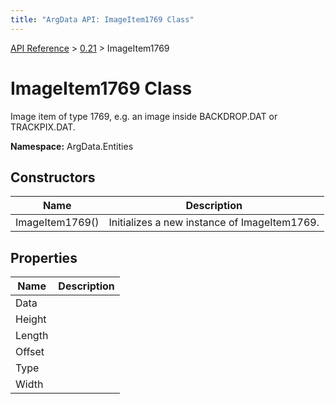 ```yaml
---
title: "ArgData API: ImageItem1769 Class"
---
```


[API Reference](/argdata/api/) &gt; [0.21](/argdata/api/0.21/) &gt; ImageItem1769

# ImageItem1769 Class

Image item of type 1769, e.g. an image inside BACKDROP.DAT or TRACKPIX.DAT.

**Namespace:** ArgData.Entities

## Constructors

<table class="table table-bordered table-striped ">
<thead>
  <tr>
    <th>Name</th>
    <th>Description</th>
  </tr>
</thead>
<tbody>
  <tr>
    <td>ImageItem1769()</td>
    <td>Initializes a new instance of ImageItem1769.</td>
  </tr>
</tbody>
</table>


## Properties

<table class="table table-bordered table-striped ">
<thead>
  <tr>
    <th>Name</th>
    <th>Description</th>
  </tr>
</thead>
<tbody>
  <tr>
    <td>Data</td>
    <td></td>
  </tr>
  <tr>
    <td>Height</td>
    <td></td>
  </tr>
  <tr>
    <td>Length</td>
    <td></td>
  </tr>
  <tr>
    <td>Offset</td>
    <td></td>
  </tr>
  <tr>
    <td>Type</td>
    <td></td>
  </tr>
  <tr>
    <td>Width</td>
    <td></td>
  </tr>
</tbody>
</table>


